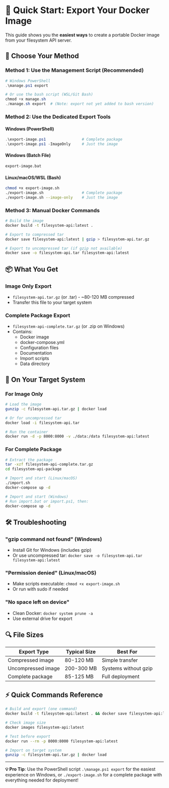# 🚀 Quick Start: Export Your Docker Image

This guide shows you the **easiest ways** to create a portable Docker image from your filesystem API server.

## 🎯 Choose Your Method

### Method 1: Use the Management Script (Recommended)
```powershell
# Windows PowerShell
.\manage.ps1 export

# Or use the bash script (WSL/Git Bash)
chmod +x manage.sh
./manage.sh export  # (Note: export not yet added to bash version)
```

### Method 2: Use the Dedicated Export Tools

#### Windows (PowerShell)
```powershell
.\export-image.ps1                # Complete package
.\export-image.ps1 -ImageOnly     # Just the image
```

#### Windows (Batch File)
```cmd
export-image.bat
```

#### Linux/macOS/WSL (Bash)
```bash
chmod +x export-image.sh
./export-image.sh                 # Complete package
./export-image.sh --image-only    # Just the image
```

### Method 3: Manual Docker Commands
```bash
# Build the image
docker build -t filesystem-api:latest .

# Export to compressed tar
docker save filesystem-api:latest | gzip > filesystem-api.tar.gz

# Export to uncompressed tar (if gzip not available)
docker save -o filesystem-api.tar filesystem-api:latest
```

## 📦 What You Get

### Image Only Export
- `filesystem-api.tar.gz` (or .tar) - ~80-120 MB compressed
- Transfer this file to your target system

### Complete Package Export
- `filesystem-api-complete.tar.gz` (or .zip on Windows)
- Contains:
  - Docker image
  - docker-compose.yml
  - Configuration files
  - Documentation
  - Import scripts
  - Data directory

## 🎯 On Your Target System

### For Image Only
```bash
# Load the image
gunzip -c filesystem-api.tar.gz | docker load

# Or for uncompressed tar
docker load -i filesystem-api.tar

# Run the container
docker run -d -p 8000:8000 -v ./data:/data filesystem-api:latest
```

### For Complete Package
```bash
# Extract the package
tar -xzf filesystem-api-complete.tar.gz
cd filesystem-api-package

# Import and start (Linux/macOS)
./import.sh
docker-compose up -d

# Import and start (Windows)
# Run import.bat or import.ps1, then:
docker-compose up -d
```

## 🛠️ Troubleshooting

### "gzip command not found" (Windows)
- Install Git for Windows (includes gzip)
- Or use uncompressed tar: `docker save -o filesystem-api.tar filesystem-api:latest`

### "Permission denied" (Linux/macOS)
- Make scripts executable: `chmod +x export-image.sh`
- Or run with sudo if needed

### "No space left on device"
- Clean Docker: `docker system prune -a`
- Use external drive for export

## 🔍 File Sizes

| Export Type | Typical Size | Best For |
|-------------|--------------|----------|
| Compressed image | 80-120 MB | Simple transfer |
| Uncompressed image | 200-300 MB | Systems without gzip |
| Complete package | 85-125 MB | Full deployment |

## ⚡ Quick Commands Reference

```bash
# Build and export (one command)
docker build -t filesystem-api:latest . && docker save filesystem-api:latest | gzip > filesystem-api.tar.gz

# Check image size
docker images filesystem-api:latest

# Test before export
docker run --rm -p 8000:8000 filesystem-api:latest

# Import on target system
gunzip -c filesystem-api.tar.gz | docker load
```

---

**💡 Pro Tip**: Use the PowerShell script `.\manage.ps1 export` for the easiest experience on Windows, or `./export-image.sh` for a complete package with everything needed for deployment!